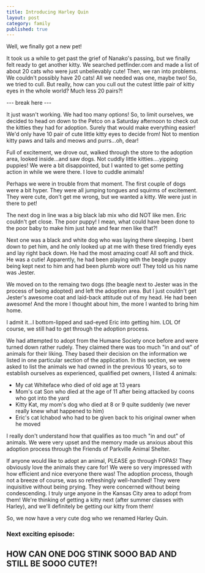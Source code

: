 ```yaml
---
title: Introducing Harley Quin
layout: post
category: family
published: true
---
```

Well, we finally got a new pet!  

It took us a while to get past the grief of Nanako's passing, but we finally felt ready to get another kitty.  We searched petfinder.com and made a list of about 20 cats who were just unbelievably cute!  Then, we ran into problems.  We couldn't possibly have 20 cats!  All we needed was one, maybe two!  So, we tried to cull.  But really, how can you cull out the cutest little pair of kitty eyes in the whole world?  Much less 20 pairs?!

--- break here ---

It just wasn't working.  We had too many options!  So, to limit ourselves, we decided to head on down to the Petco on a Saturday afternoon to check out the kitties they had for adoption.  Surely that would make everything easier!  We'd only have 10 pair of cute little kitty eyes to decide from!  Not to mention kitty paws and tails and meows and purrs...oh, dear!

Full of excitement, we drove out, walked through the store to the adoption area, looked inside...and saw dogs.  Not cuddly little kitties....yipping puppies!  We were a bit disappointed, but I wanted to get some petting action in while we were there.  I love to cuddle animals!

Perhaps we were in trouble from that moment.  The first couple of dogs were a bit hyper.  They were all jumping tongues and squirms of excitement.  They were cute, don't get me wrong, but we wanted a kitty.  We were just in there to pet! 

The next dog in line was a big black lab mix who did NOT like men.  Eric couldn't get close.  The poor puppy!  I mean, what could have been done to the poor baby to make him just hate and fear men like that?!

Next one was a black and white dog who was laying there sleeping.  I bent down to pet him, and he only looked up at me with these tired friendly eyes and lay right back down.  He had the most amazing coat!  All soft and thick.  He was a cutie!  Apparently, he had been playing with the beagle puppy being kept next to him and had been plumb wore out!  They told us his name was Jester.

We moved on to the remaing two dogs (the beagle next to Jester was in the process of being adopted) and left the adoption area.  But I just couldn't get Jester's awesome coat and laid-back attitude out of my head.  He had been awesome!  And the more I thought about him, the more I wanted to bring him home.

I admit it...I bottom-lipped and sad-eyed Eric into getting him. LOL  Of course, we still had to get through the adoption process.

We had attempted to adopt from the Humane Society once before and were turned down rather rudely.  They claimed there was too much "in and out" of animals for their liking.  They based their decision on the information we listed in one particular section of the application.  In this section, we were asked to list the animals we had owned in the previous 10 years, so to establish ourselves as experienced, qualified pet owners, I listed 4 animals:

 * My cat Whiteface who died of old age at 13 years
 * Mom's cat Son who died at the age of 11 after being attacked by coons who got into the yard
 * Kitty Kat, my mom's dog who died at 8 or 9 quite suddenly (we never really knew what happened to him)
 * Eric's cat Ichabod who had to be given back to his original owner when he moved

I really don't understand how that qualifies as too much "in and out" of animals.  We were very upset and the memory made us anxious about this adoption process through the Friends of Parkville Animal Shelter.

If anyone would like to adopt an animal, PLEASE go through FOPAS!  They obviously love the animals they care for!  We were so very impressed with how efficient and nice everyone there was!  The adoption process, though not a breeze of course, was so refreshingly well-handled!  They were inquisitive without being prying.  They were concerned without being condescending.  I truly urge anyone in the Kansas City area to adopt from them!  We're thinking of getting a kitty next (after summer classes with Harley), and we'll definitely be getting our kitty from them!

So, we now have a very cute dog who we renamed Harley Quin.

### Next exciting episode:

## HOW CAN ONE DOG STINK SOOO BAD AND STILL BE SOOO CUTE?! 

